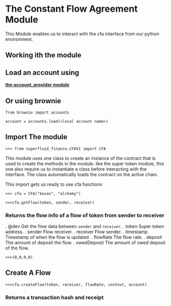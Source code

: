 # **The Constant Flow Agreement Module**

This Module enables us to interact with the cfa interface from our python environment.

## **Working ith the module**

## Load an account using 
[**the account_provider module**](/ACOUNT.md)

## Or using brownie
```
from brownie import accounts
```
```
account = accounts.load(<local account name>)
```

## Import The module
```
>>> from superfluid_finance.CFAV1 import CFA 
```
This module uses one class to create an instance of the contract that is used to create the methods in the module. like the super token module, this one also require us to instantiate a class before interacting with the interface. The class automatically loads the contract on the active chain.

This import gets us ready to use cfa functions

```
>>> cfa = CFA("kovan", "alchemy")
```

```
>>>cfa.getFlow(token, sender, receiver)
```
### Returns the flow info of a flow of token from sender to receiver

 . @dev Get the flow data between `sender` and `receiver`.
 . token Super token address.
 . sender Flow receiver.
 . receiver Flow sender.
 . timestamp Timestamp of when the flow is updated.
 . flowRate The flow rate.
 . deposit The amount of deposit the flow.
 . owedDeposit The amount of owed deposit of the flow.

```
>>>(0,0,0,0)
```
## **Create A Flow**

```
>>>cfa.createFlow(token, receiver, flowRate, context, account)
```
### Returns a transaction hash and receipt